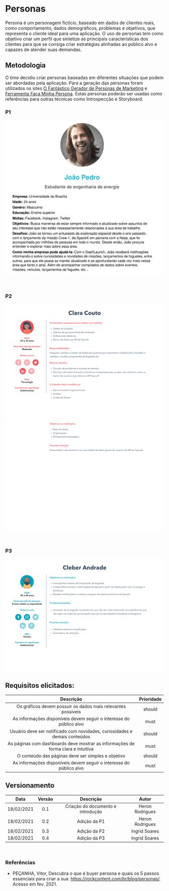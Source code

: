 # Personas

Persona é um personagem fictício, baseado em dados de clientes reais, como comportamento, dados demográficos, problemas e objetivos, que representa o cliente ideal para uma aplicação. O uso de personas tem como objetivo criar um perfil que sintetize as principais características dos clientes para que se consiga criar estratégias alinhadas ao público alvo e capazes de atender suas demandas.

## Metodologia

O time decidiu criar personas baseadas em diferentes situações que podem ser abordadas pela aplicação. Para a geração das personas foram utilizados os sites [O Fantástico Gerador de Personas de Marketing](https://geradordepersonas.com.br) e [Ferramenta Faça Minha Persona](https://br.hubspot.com/make-my-persona). Estas personas poderão ser usadas como referências para outras técnicas como Introspecção e Storyboard.


### P1

![P1](../../../assets/img/persona/p1.png)

</br>

### P2

![P2](../../../assets/img/persona/Persona2.0.png)
![P2](../../../assets/img/persona/Persona2.1.png)

</br>

### P3

![P3](../../../assets/img/persona/Persona3.png)


## Requisitos elicitados:

|Descrição|Prioridade|
|:-------------------:|:------------:|
|Os gráficos devem possuir os dados mais relevantes possíveis| should 
|As informações disponíveis devem seguir o interesse do público alvo| must 
|Usuário deve ser notificado com novidades, curiosidades e demais conteúdos| should 
|As páginas com dashboards deve mostrar as informações de forma clara e intuitiva| must 
|O conteúdo das páginas deve ser simples e objetivo| should 
|As informações disponíveis devem seguir o interesse do público alvo| must 

## Versionamento

|Data|Versão|Descrição|Autor|
|:--------:|:---:|:-------------------: |:-----------------------:|
|18/02/2021| 0.1 | Criação do documento e introdução | Heron Rodrigues |
|18/02/2021| 0.2 | Adição da P1 | Heron Rodrigues |
|18/02/2021| 0.3 | Adição da P2 | Ingrid Soares |
|18/02/2021| 0.4 | Adição da P3 | Ingrid Soares |
</br>

### Referências

- PEÇANHA, Vitor, Descubra o que é buyer persona e quais os 5 passos essenciais para criar a sua: https://rockcontent.com/br/blog/personas/. Acesso em fev. 2021.
